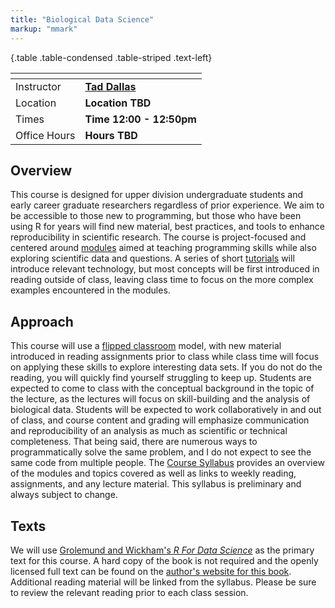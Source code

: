 ```yaml
---
title: "Biological Data Science"
markup: "mmark"
---
```


  {.table .table-condensed .table-striped .text-left}

  <span></span>     | <span></span>
  -----------|-------------------------------------------------------------------
  Instructor | **[Tad Dallas](https://taddallas.github.io)**  <a href="mailto:tdallas@mailbox.sc.edu" title="email"><i class="fa fa-envelope"></i></a><a href="https://twitter.com/taddallas" title="Twitter"> <i class="fa fa-twitter"></i></a> <a href="https://github.com/taddallas" title="GitHub"><i class="fa fa-github"></i></a> |  
  Location     | **Location TBD**           |   
  Times        | **Time 12:00 - 12:50pm**               |  
  Office Hours | **Hours TBD**              |



## Overview

This course is designed for upper division undergraduate students and early career graduate researchers regardless of prior experience. We aim to be accessible to those new to programming, but those who have been using R for years will find new material, best practices, and tools to enhance reproducibility in scientific research. The course is project-focused and centered around [modules](/modules) aimed at teaching programming skills while also exploring scientific data and questions. A series of short [tutorials](/tutorials) will introduce relevant technology, but most concepts will be first introduced in reading outside of class, leaving class time to focus on the more complex examples encountered in the modules.  


## Approach

This course will use a [flipped classroom](https://en.wikipedia.org/wiki/Flipped_classroom) model, with new material introduced in reading assignments prior to class while class time will focus on applying these skills to explore interesting data sets. If you do not do the reading, you will quickly find yourself struggling to keep up. Students are expected to come to class with the conceptual background in the topic of the lecture, as the lectures will focus on skill-building and the analysis of biological data. Students will be expected to work collaboratively in and out of class, and course content and grading will emphasize communication and reproducibility of an analysis as much as scientific or technical completeness. That being said, there are numerous ways to programmatically solve the same problem, and I do not expect to see the same code from multiple people. The [Course Syllabus](/syllabus/) provides an overview of the modules and topics covered as well as links to weekly reading, assignments, and any lecture material.  This syllabus is preliminary and always subject to change.



## Texts

We will use [Grolemund and Wickham's *R For Data Science*](http://amzn.to/2aHLAQ1) as the primary text for this course. A hard copy of the book is not required and the openly licensed full text can be found on the [author's website for this book](http://r4ds.had.co.nz/). Additional reading material will be linked from the syllabus.  Please be sure to review the relevant reading prior to
each class session.  



